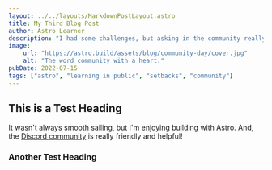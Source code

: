 ```yaml
---
layout: ../../layouts/MarkdownPostLayout.astro
title: My Third Blog Post
author: Astro Learner
description: "I had some challenges, but asking in the community really helped!"
image: 
    url: "https://astro.build/assets/blog/community-day/cover.jpg"
    alt: "The word community with a heart."
pubDate: 2022-07-15
tags: ["astro", "learning in public", "setbacks", "community"]
---
```


## This is a Test Heading

It wasn't always smooth sailing, but I'm enjoying building with Astro. And, the [Discord community](https://astro.build/chat) is really friendly and helpful!

### Another Test Heading